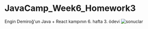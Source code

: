 # JavaCamp_Week6_Homework3
Engin Demiroğ'un Java + React kampının 6. hafta 3. ödevi
![sonuclar](https://user-images.githubusercontent.com/63067602/120116861-e7023680-c192-11eb-9dda-2ed3c211df90.png)
